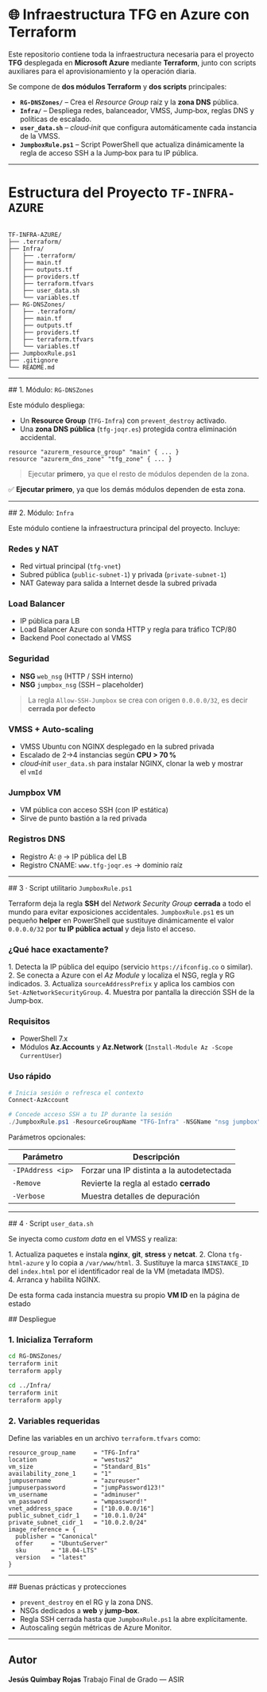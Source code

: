 
# 🌐 Infraestructura TFG en Azure con Terraform

Este repositorio contiene toda la infraestructura necesaria para el proyecto **TFG** desplegada en **Microsoft Azure** mediante **Terraform**, junto con scripts auxiliares para el aprovisionamiento y la operación diaria.

Se compone de **dos módulos Terraform** y **dos scripts** principales:

* **`RG-DNSZones/`** – Crea el *Resource Group* raíz y la **zona DNS** pública.
* **`Infra/`** – Despliega redes, balanceador, VMSS, Jump‑box, reglas DNS y políticas de escalado.
* **`user_data.sh`** – *cloud‑init* que configura automáticamente cada instancia de la VMSS.
* **`JumpboxRule.ps1`** – Script PowerShell que actualiza dinámicamente la regla de acceso SSH a la Jump‑box para tu IP pública.

---

# Estructura del Proyecto `TF-INFRA-AZURE`

```plaintext

TF-INFRA-AZURE/
├── .terraform/
├── Infra/
│   ├── .terraform/
│   ├── main.tf
│   ├── outputs.tf
│   ├── providers.tf
│   ├── terraform.tfvars
│   ├── user_data.sh
│   └── variables.tf
├── RG-DNSZones/
│   ├── .terraform/
│   ├── main.tf
│   ├── outputs.tf
│   ├── providers.tf
│   ├── terraform.tfvars
│   └── variables.tf
├── JumpboxRule.ps1
├── .gitignore
└── README.md

````

---

\## 1. Módulo: `RG-DNSZones`

Este módulo despliega:
- Un **Resource Group** (`TFG-Infra`) con `prevent_destroy` activado.
- Una **zona DNS pública** (`tfg-joqr.es`) protegida contra eliminación accidental.

```hcl
resource "azurerm_resource_group" "main" { ... }
resource "azurerm_dns_zone" "tfg_zone" { ... }
````
> Ejecutar **primero**, ya que el resto de módulos dependen de la zona.

✅ **Ejecutar primero**, ya que los demás módulos dependen de esta zona.

---

\## 2. Módulo: `Infra`

Este módulo contiene la infraestructura principal del proyecto. Incluye:

### Redes y NAT

* Red virtual principal (`tfg-vnet`)
* Subred pública (`public-subnet-1`) y privada (`private-subnet-1`)
* NAT Gateway para salida a Internet desde la subred privada

### Load Balancer

* IP pública para LB
* Load Balancer Azure con sonda HTTP y regla para tráfico TCP/80
* Backend Pool conectado al VMSS

### Seguridad

* **NSG** `web_nsg` (HTTP / SSH interno)
* **NSG** `jumpbox_nsg` (SSH – placeholder)

> La regla `Allow-SSH-Jumpbox` se crea con origen `0.0.0.0/32`, es decir **cerrada por defecto**

### VMSS + Auto‑scaling

* VMSS Ubuntu con NGINX desplegado en la subred privada
* Escalado de 2→4 instancias según **CPU > 70 %**
* *cloud‑init* `user_data.sh` para instalar NGINX, clonar la web y mostrar el `vmId`

### Jumpbox VM

* VM pública con acceso SSH (con IP estática)
* Sirve de punto bastión a la red privada

### Registros DNS

* Registro A: `@` → IP pública del LB
* Registro CNAME: `www.tfg-joqr.es` → dominio raíz

---

\## 3 · Script utilitario `JumpboxRule.ps1`

Terraform deja la regla **SSH** del *Network Security Group* **cerrada** a todo el mundo para evitar exposiciones accidentales.
`JumpboxRule.ps1` es un pequeño **helper** en PowerShell que sustituye dinámicamente el valor `0.0.0.0/32` por **tu IP pública actual** y deja listo el acceso.

### ¿Qué hace exactamente?

1. Detecta la IP pública del equipo (servicio `https://ifconfig.co` o similar).
2. Se conecta a Azure con el *Az Module* y localiza el NSG, regla y RG indicados.
3. Actualiza `sourceAddressPrefix` y aplica los cambios con <code>Set‑AzNetworkSecurityGroup</code>.
4. Muestra por pantalla la dirección SSH de la Jump‑box.

### Requisitos

* PowerShell 7.x
* Módulos **Az.Accounts** y **Az.Network** (`Install-Module Az -Scope CurrentUser`)


### Uso rápido

```powershell
# Inicia sesión o refresca el contexto
Connect-AzAccount

# Concede acceso SSH a tu IP durante la sesión
./JumpboxRule.ps1 -ResourceGroupName "TFG-Infra" -NSGName "nsg jumpbox" -RuleName "Allow-SSH-Jumpbox"
```

Parámetros opcionales:

| Parámetro         | Descripción                               |
| ----------------- | ----------------------------------------- |
| `-IPAddress <ip>` | Forzar una IP distinta a la autodetectada |
| `-Remove`         | Revierte la regla al estado **cerrado**   |
| `-Verbose`        | Muestra detalles de depuración            |

---

\## 4 · Script `user_data.sh`

Se inyecta como *custom data* en el VMSS y realiza:

1. Actualiza paquetes e instala **nginx**, **git**, **stress** y **netcat**.
2. Clona `tfg-html-azure` y lo copia a `/var/www/html`.
3. Sustituye la marca `$INSTANCE_ID` del `index.html` por el identificador real de la VM (metadata IMDS).
4. Arranca y habilita NGINX.

De esta forma cada instancia muestra su propio **VM ID** en la página de estado

\## Despliegue

### 1. Inicializa Terraform

```bash
cd RG-DNSZones/
terraform init
terraform apply

cd ../Infra/
terraform init
terraform apply
```

### 2. Variables requeridas

Define las variables en un archivo `terraform.tfvars` como:

```hcl
resource_group_name     = "TFG-Infra"
location                = "westus2"
vm_size                 = "Standard_B1s"
availability_zone_1     = "1"
jumpusername            = "azureuser"
jumpuserpassword        = "jumpPassword123!"
vm_username             = "adminuser"
vm_password             = "wmpassword!"
vnet_address_space      = ["10.0.0.0/16"]
public_subnet_cidr_1    = "10.0.1.0/24"
private_subnet_cidr_1   = "10.0.2.0/24"
image_reference = {
  publisher = "Canonical"
  offer     = "UbuntuServer"
  sku       = "18.04-LTS"
  version   = "latest"
}
```

---

\## Buenas prácticas y protecciones

* `prevent_destroy` en el RG y la zona DNS.
* NSGs dedicados a **web** y **jump‑box**.
* Regla SSH cerrada hasta que `JumpboxRule.ps1` la abre explícitamente.
* Autoscaling según métricas de Azure Monitor.

---

##  Autor

**Jesús Quimbay Rojas**
Trabajo Final de Grado — ASIR



